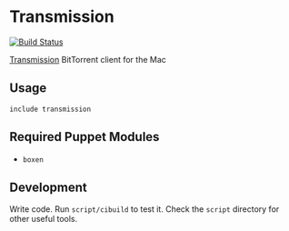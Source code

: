 # Transmission

[![Build Status](https://travis-ci.org/boxen/puppet-transmission.png?branch=master)](https://travis-ci.org/boxen/puppet-transmission)

[Transmission](http://www.transmissionbt.com/) BitTorrent client for the Mac

## Usage

```puppet
include transmission
```

## Required Puppet Modules

* `boxen`

## Development

Write code. Run `script/cibuild` to test it. Check the `script` directory for other useful tools.
